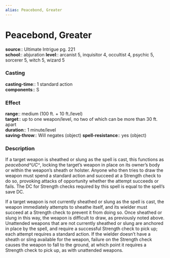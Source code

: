```yaml
---
alias: Peacebond, Greater
---
```


# Peacebond, Greater 

**source**:: Ultimate Intrigue pg. 221  
**school**:: abjuration
**level**:: arcanist 5, inquisitor 4, occultist 4, psychic 5, sorcerer 5, witch 5, wizard 5

### Casting 

**casting-time**:: 1 standard action  
**components**:: S

### Effect 

**range**:: medium (100 ft. + 10 ft./level)  
**target**:: up to one weapon/level, no two of which can be more than 30 ft. apart  
**duration**:: 1 minute/level  
**saving-throw**:: Will negates (object)
**spell-resistance**:: yes (object)

### Description 

If a target weapon is sheathed or slung as the spell is cast, this functions as *peacebond^UC^*, locking the target’s weapon in place on its owner’s body or within the weapon’s sheath or holster. Anyone who then tries to draw the weapon must spend a standard action and succeed at a Strength check to do so, provoking attacks of opportunity whether the attempt succeeds or fails. The DC for Strength checks required by this spell is equal to the spell’s save DC.  
  
If a target weapon is not currently sheathed or slung as the spell is cast, the weapon immediately attempts to sheathe itself, and its wielder must succeed at a Strength check to prevent it from doing so. Once sheathed or slung in this way, the weapon is difficult to draw, as previously noted above. Unattended weapons that are not currently sheathed or slung are anchored in place by the spell, and require a successful Strength check to pick up; each attempt requires a standard action. If the wielder doesn’t have a sheath or sling available for the weapon, failure on the Strength check causes the weapon to fall to the ground, at which point it requires a Strength check to pick up, as with unattended weapons.
